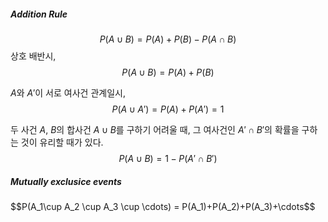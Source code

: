 ##### Addition Rule
$$P(A\cup B) = P(A)+P(B)-P(A\cap B)$$
상호 배반시,
$$P(A\cup B) = P(A)+P(B)$$

$A$와 $A'$이 서로 여사건 관계일시,
$$P(A\cup A')=P(A)+P(A')=1$$

두 사건 $A$, $B$의 합사건 $A\cup B$를 구하기 어려울 때, 그 여사건인 $A'\cap B'$의 확률을 구하는 것이 유리할 때가 있다.
$$P(A\cup B)=1-P(A'\cap B')$$

<h5>Mutually exclusice events</h5>
$$P(A_1\cup A_2 \cup A_3 \cup \cdots) = P(A_1)+P(A_2)+P(A_3)+\cdots$$